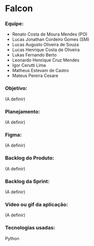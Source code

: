 # Falcon

### Equipe:
* Renato Costa de Moura Mendes (PO)
* Lucas Jonathan Cordeiro Gomes (SM)
* Lucas Augusto Oliveira de Souza
* Lucas Henrique Costa de Oliveira
* Lukas Fernando Berto
* Leonardo Henrique Cruz Mendes
* Igor Cerutti Lima
* Matheus Estevam de Castro
* Mateus Pereira Cesare

### Objetivo:
(A definir)

### Planejamento:
(A definir)

### Figma:
(A definir)

### Backlog do Produto:
(A definir)

### Backlog da Sprint:
(A definir)

### Vídeo ou gif da aplicação:
(A definir)

### Tecnologias usadas:
Python
